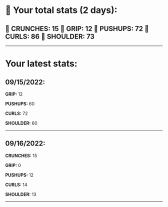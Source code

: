 # 💪 Your total stats (2 days):
**💪 CRUNCHES:** 15
**💪 GRIP:** 12
**💪 PUSHUPS:** 72
**💪 CURLS:** 86
**💪 SHOULDER:** 73
---
---
# Your latest stats:

## 09/15/2022:
**GRIP:** 12

**PUSHUPS:** 60

**CURLS:** 72

**SHOULDER:** 60

---------

## 09/16/2022:
**CRUNCHES:** 15

**GRIP:** 0

**PUSHUPS:** 12

**CURLS:** 14

**SHOULDER:** 13

---------
